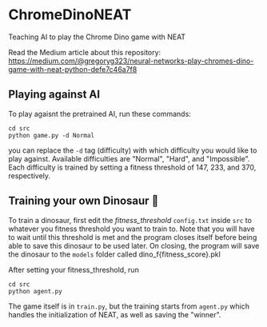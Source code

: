 # ChromeDinoNEAT
 Teaching AI to play the Chrome Dino game with NEAT
 
Read the Medium article about this repository: https://medium.com/@gregoryg323/neural-networks-play-chromes-dino-game-with-neat-python-defe7c46a7f8

## Playing against AI
To play agaisnt the pretrained AI, run these commands:

```
cd src
python game.py -d Normal
```

you can replace the `-d` tag (difficulty) with which difficulty you would like to play against. Available difficulties are "Normal", "Hard", and "Impossible". Each difficulty is trained by setting a fitness threshold of 147, 233, and 370, respectively.

## Training your own Dinosaur 🦖
To train a dinosaur, first edit the *fitness_threshold* `config.txt` inside `src` to whatever you fitness threshold you want to train to. Note that you will have to wait until this threshold is met and the program closes itself before being able to save this dinosaur to be used later. On closing, the program will save the dinosaur to the `models` folder called dino_f{fitness_score}.pkl

After setting your fitness_threshold, run

```
cd src
python agent.py
```

The game itself is in `train.py`, but the training starts from `agent.py` which handles the initialization of NEAT, as well as saving the "winner".
